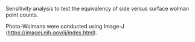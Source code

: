 Sensitivity analysis to test the equivalency of side versus surface wolman point counts.

Photo-Wolmans were conducted using Image-J (https://imagej.nih.gov/ij/index.html).
